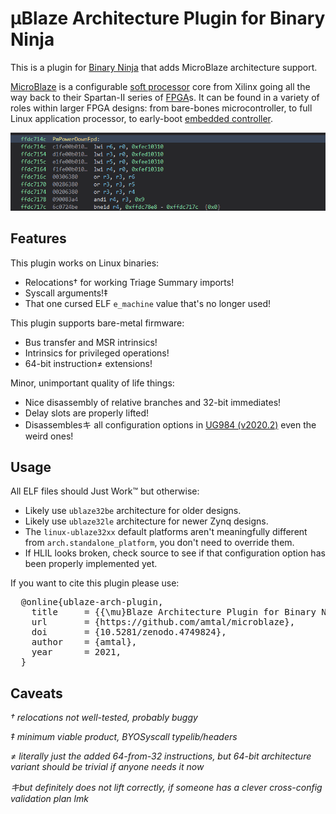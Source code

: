# μBlaze Architecture Plugin for Binary Ninja

This is a plugin for [Binary Ninja](https://binary.ninja/) that adds MicroBlaze architecture support.

[MicroBlaze](https://en.wikipedia.org/wiki/MicroBlaze) is a configurable [soft processor](https://en.wikipedia.org/wiki/Soft_microprocessor) core from Xilinx going all the way back to their Spartan-II series of [FPGA](https://en.wikipedia.org/wiki/Field-programmable_gate_array)s. It can be found in a variety of roles within larger FPGA designs: from bare-bones microcontroller, to full Linux application processor, to early-boot [embedded controller](https://xilinx-wiki.atlassian.net/wiki/spaces/A/pages/18841724/PMU+Firmware).

![Example Disassembly and HLIL](https://raw.githubusercontent.com/amtal/microblaze/master/img/header.gif)

## Features

This plugin works on Linux binaries:

* Relocations† for working Triage Summary imports!
* Syscall arguments!‡
* That one cursed ELF `e_machine` value that's no longer used!

This plugin supports bare-metal firmware:

* Bus transfer and MSR intrinsics!
* Intrinsics for privileged operations!
* 64-bit instruction≠ extensions!

Minor, unimportant quality of life things:

* Nice disassembly of relative branches and 32-bit immediates!
* Delay slots are properly lifted!
* Disassemblesキ all configuration options in [UG984 (v2020.2)](https://www.xilinx.com/support/documentation/sw_manuals/xilinx2020_2/ug984-vivado-microblaze-ref.pdf) even the weird ones!

## Usage

All ELF files should Just Work™ but otherwise:

- Likely use `ublaze32be` architecture for older designs.
- Likely use `ublaze32le` architecture for newer Zynq designs.
- The `linux-ublaze32xx` default platforms aren't meaningfully different from `arch.standalone_platform`, you don't need to override them.
- If HLIL looks broken, check source to see if that configuration option has been properly implemented yet.

If you want to cite this plugin please use:

<pre>
  @online{ublaze-arch-plugin,
    title     = {{\mu}Blaze Architecture Plugin for Binary Ninja},
    url       = {https://github.com/amtal/microblaze},
    doi       = {10.5281/zenodo.4749824},
    author    = {amtal},
    year      = 2021,
  }
</pre>

## Caveats

*† relocations not well-tested, probably buggy*

*‡ minimum viable product, BYOSyscall typelib/headers*

*≠ literally just the added 64-from-32 instructions, but 64-bit architecture variant should be trivial if anyone needs it now*

*キbut definitely does not lift correctly, if someone has a clever cross-config validation plan lmk*
